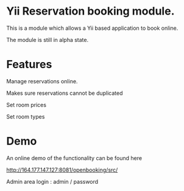 Yii Reservation booking module.
===========

This is a module which allows a Yii based application to book online.

The module is still in alpha state.

Features
========
Manage reservations online.

Makes sure reservations cannot be duplicated

Set room prices

Set room types


Demo
====

An online demo of the functionality can be found here

http://164.177.147.127:8081/openbooking/src/

Admin area login : admin / password




